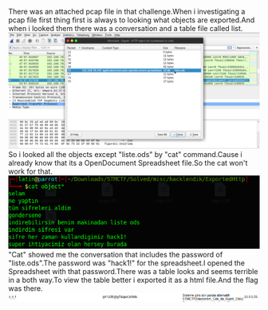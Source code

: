There was an attached pcap file in that challenge.When i investigating a pcap file first thing first is always to looking what objects are exported.And when i looked them there was a conversation and a table file called list.
<img src="exported.png">
So i looked all the objects except "liste.ods" by "cat" command.Cause i already know that its a OpenDocument Spreadsheet file.So the cat won't work for that.
<img src="cat_output.png" width=1000>
"Cat" showed me the conversation that includes the password of "liste.ods".The password was "hack1!" for the spreadsheet.I opened the Spreadsheet with that password.There was a table looks and seems terrible in a both way.To view the table better i exported it as a html file.And the flag was there.
<img src="flag.png">
